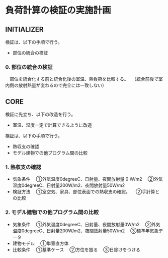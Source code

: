 # 負荷計算の検証の実施計画

## INITIALIZER

検証は、以下の手順で行う。  
- 部位の統合の検証

### 0. 部位の統合の検証
　部位を統合化する前と統合化後の室温、熱負荷を比較する。
　（統合前後で室内側の放射熱量が変わるので完全には一致しない）

## CORE

検証に先立ち、以下の改造を行う。  
- 室温、湿度一定で計算できるように改造

検証は、以下の手順で行う。  
- 熱収支の確認
- モデル建物での他プログラム間の比較

### 1. 熱収支の確認
- 気象条件
　①外気温度0degreeC、日射量、夜間放射量 0 W/m2
　②外気温度0degreeC、日射量200W/m2、夜間放射量50W/m2
- 検証方法
　①室空気、家具、部位表面での熱収支の確認。
　②手計算との比較

### 2. モデル建物での他プログラム間の比較
- 気象条件
　①外気温度0degreeC、日射量、夜間放射量0W/m2
　②外気温度0degreeC、日射量200W/m2、夜間放射量50W/m2
　③標準年気象データ
- 建物モデル
　①単室直方体
- 比較条件
　①基準ケース
　②方位を振る
　③日除けをつける
